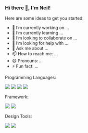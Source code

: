 ### Hi there 👋, I'm Neil!


Here are some ideas to get you started:

- 🔭 I’m currently working on ...
- 🌱 I’m currently learning ...
- 👯 I’m looking to collaborate on ...
- 🤔 I’m looking for help with ...
- 💬 Ask me about ...
- 📫 How to reach me: ...
- 😄 Pronouns: ...
- ⚡ Fun fact: ...

Programming Languages:

<img src="https://img.shields.io/badge/HTML5-blue?logo=html5&logoColor=white&style=for-the-badge"/> <img src="https://img.shields.io/badge/CSS3-blue?logo=css3&logoColor=white&style=for-the-badge"/> <img src="https://img.shields.io/badge/JAVASCRIPT-blue?logo=JAVASCRIPT&logoColor=white&style=for-the-badge"/> <img src="https://img.shields.io/badge/PYTHON-blue?logo=PYTHON&logoColor=white&style=for-the-badge"/>

Framework:

<img src="https://img.shields.io/badge/REACT-orange?logo=REACT&logoColor=white&style=for-the-badge"/> <img src="https://img.shields.io/badge/FLASK-orange?logo=FLASK&logoColor=white&style=for-the-badge"/>

Design Tools:

<img src="https://img.shields.io/badge/FIGMA-red?logo=figma&logoColor=white&style=for-the-badge"/> <img src="https://img.shields.io/badge/ADOBE-red?logo=ADOBE&logoColor=white&style=for-the-badge"/>




